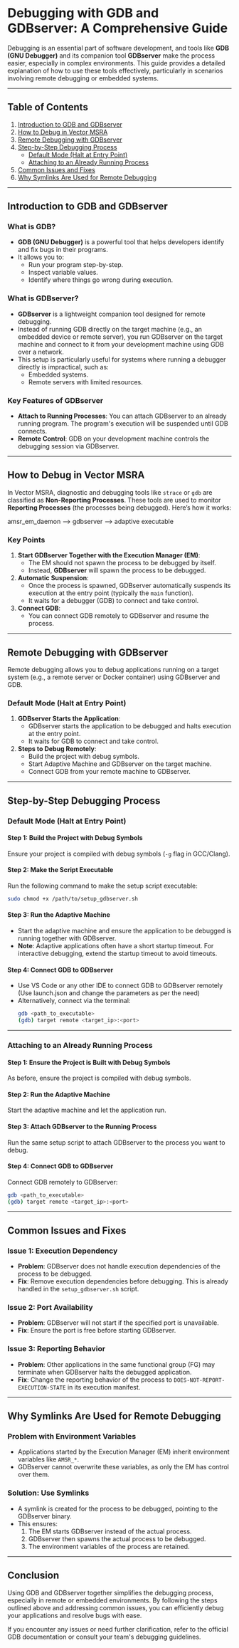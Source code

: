# Debugging with GDB and GDBserver: A Comprehensive Guide

Debugging is an essential part of software development, and tools like **GDB (GNU Debugger)** and its companion tool **GDBserver** make the process easier, especially in complex environments. This guide provides a detailed explanation of how to use these tools effectively, particularly in scenarios involving remote debugging or embedded systems.

---

## Table of Contents
1. [Introduction to GDB and GDBserver](#introduction-to-gdb-and-gdbserver)
2. [How to Debug in Vector MSRA](#how-to-debug-in-vector-msra)
3. [Remote Debugging with GDBserver](#remote-debugging-with-gdbserver)
4. [Step-by-Step Debugging Process](#step-by-step-debugging-process)
    - [Default Mode (Halt at Entry Point)](#default-mode-halt-at-entry-point)
    - [Attaching to an Already Running Process](#attaching-to-an-already-running-process)
5. [Common Issues and Fixes](#common-issues-and-fixes)
6. [Why Symlinks Are Used for Remote Debugging](#why-symlinks-are-used-for-remote-debugging)

---

## Introduction to GDB and GDBserver

### What is GDB?
- **GDB (GNU Debugger)** is a powerful tool that helps developers identify and fix bugs in their programs.
- It allows you to:
  - Run your program step-by-step.
  - Inspect variable values.
  - Identify where things go wrong during execution.

### What is GDBserver?
- **GDBserver** is a lightweight companion tool designed for remote debugging.
- Instead of running GDB directly on the target machine (e.g., an embedded device or remote server), you run GDBserver on the target machine and connect to it from your development machine using GDB over a network.
- This setup is particularly useful for systems where running a debugger directly is impractical, such as:
  - Embedded systems.
  - Remote servers with limited resources.

### Key Features of GDBserver
- **Attach to Running Processes**: You can attach GDBserver to an already running program. The program's execution will be suspended until GDB connects.
- **Remote Control**: GDB on your development machine controls the debugging session via GDBserver.

---

## How to Debug in Vector MSRA

In Vector MSRA, diagnostic and debugging tools like `strace` or `gdb` are classified as **Non-Reporting Processes**. These tools are used to monitor **Reporting Processes** (the processes being debugged). Here’s how it works:

amsr_em_daemon --> gdbserver --> adaptive executable

### Key Points
1. **Start GDBserver Together with the Execution Manager (EM)**:
   - The EM should not spawn the process to be debugged by itself.
   - Instead, **GDBserver** will spawn the process to be debugged.
2. **Automatic Suspension**:
   - Once the process is spawned, GDBserver automatically suspends its execution at the entry point (typically the `main` function).
   - It waits for a debugger (GDB) to connect and take control.
3. **Connect GDB**:
   - You can connect GDB remotely to GDBserver and resume the process.

---

## Remote Debugging with GDBserver

Remote debugging allows you to debug applications running on a target system (e.g., a remote server or Docker container) using GDBserver and GDB.

### Default Mode (Halt at Entry Point)
1. **GDBserver Starts the Application**:
   - GDBserver starts the application to be debugged and halts execution at the entry point.
   - It waits for GDB to connect and take control.
2. **Steps to Debug Remotely**:
   - Build the project with debug symbols.
   - Start Adaptive Machine and GDBserver on the target machine.
   - Connect GDB from your remote machine to GDBserver.

---

## Step-by-Step Debugging Process

### Default Mode (Halt at Entry Point)

#### Step 1: Build the Project with Debug Symbols
Ensure your project is compiled with debug symbols (`-g` flag in GCC/Clang).

#### Step 2: Make the Script Executable
Run the following command to make the setup script executable:
```bash
sudo chmod +x /path/to/setup_gdbserver.sh
```

#### Step 3: Run the Adaptive Machine
- Start the adaptive machine and ensure the application to be debugged is running together with GDBserver.
- **Note**: Adaptive applications often have a short startup timeout. For interactive debugging, extend the startup timeout to avoid timeouts.

#### Step 4: Connect GDB to GDBserver
- Use VS Code or any other IDE to connect GDB to GDBserver remotely (Use launch.json and change the parameters as per the need)
- Alternatively, connect via the terminal:
  ```bash
  gdb <path_to_executable>
  (gdb) target remote <target_ip>:<port>
  ```

---

### Attaching to an Already Running Process

#### Step 1: Ensure the Project is Built with Debug Symbols
As before, ensure the project is compiled with debug symbols.

#### Step 2: Run the Adaptive Machine
Start the adaptive machine and let the application run.

#### Step 3: Attach GDBserver to the Running Process
Run the same setup script to attach GDBserver to the process you want to debug.

#### Step 4: Connect GDB to GDBserver
Connect GDB remotely to GDBserver:
```bash
gdb <path_to_executable>
(gdb) target remote <target_ip>:<port>
```

---

## Common Issues and Fixes

### Issue 1: Execution Dependency
- **Problem**: GDBserver does not handle execution dependencies of the process to be debugged.
- **Fix**: Remove execution dependencies before debugging. This is already handled in the `setup_gdbserver.sh` script.

### Issue 2: Port Availability
- **Problem**: GDBserver will not start if the specified port is unavailable.
- **Fix**: Ensure the port is free before starting GDBserver.

### Issue 3: Reporting Behavior
- **Problem**: Other applications in the same functional group (FG) may terminate when GDBserver halts the debugged application.
- **Fix**: Change the reporting behavior of the process to `DOES-NOT-REPORT-EXECUTION-STATE` in its execution manifest.

---

## Why Symlinks Are Used for Remote Debugging

### Problem with Environment Variables
- Applications started by the Execution Manager (EM) inherit environment variables like `AMSR_*`.
- GDBserver cannot overwrite these variables, as only the EM has control over them.

### Solution: Use Symlinks
- A symlink is created for the process to be debugged, pointing to the GDBserver binary.
- This ensures:
  1. The EM starts GDBserver instead of the actual process.
  2. GDBserver then spawns the actual process to be debugged.
  3. The environment variables of the process are retained.

---

## Conclusion

Using GDB and GDBserver together simplifies the debugging process, especially in remote or embedded environments. By following the steps outlined above and addressing common issues, you can efficiently debug your applications and resolve bugs with ease.

If you encounter any issues or need further clarification, refer to the official GDB documentation or consult your team's debugging guidelines.